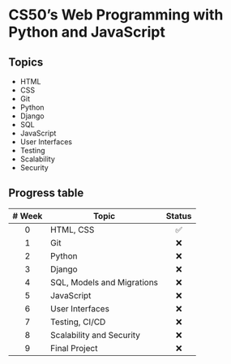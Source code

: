 # CS50’s Web Programming with Python and JavaScript

## Topics

- HTML
- CSS
- Git
- Python
- Django
- SQL
- JavaScript
- User Interfaces
- Testing
- Scalability
- Security

## Progress table

| # Week | Topic                      | Status |
| :----: | -------------------------- | :----: |
|   0    | HTML, CSS                  |   ✅   |
|   1    | Git                        |  :x:   |
|   2    | Python                     |  :x:   |
|   3    | Django                     |  :x:   |
|   4    | SQL, Models and Migrations |  :x:   |
|   5    | JavaScript                 |  :x:   |
|   6    | User Interfaces            |  :x:   |
|   7    | Testing, CI/CD             |  :x:   |
|   8    | Scalability and Security   |  :x:   |
|   9    | Final Project              |  :x:   |
